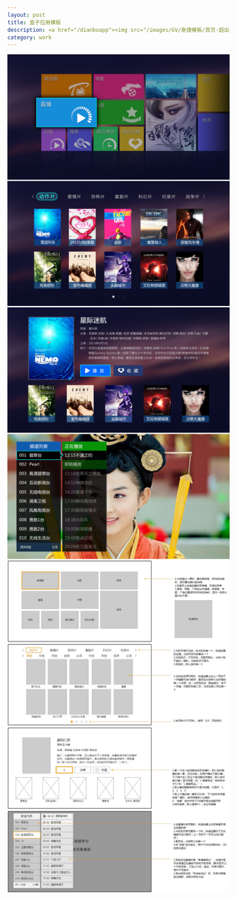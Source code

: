 ```yaml
---
layout: post
title: 盒子应用模板
description: <a href="/dianboapp"><img src="/images/GV/泰捷模板/首页-超出一屏.jpg"></a>
category: work
---
```


<img src="/images/GV/泰捷模板/首页-超出一屏.jpg">
<img src="/images/GV/泰捷模板/电影.jpg">
<img src="/images/GV/泰捷模板/电影-详情.jpg">
<img src="/images/GV/泰捷模板/直播-调出频道列表.jpg">
<img src="/images/GV/泰捷模板/首页.jpg">
<img src="/images/GV/泰捷模板/资源列表.jpg">
<img src="/images/GV/泰捷模板/资源详情.jpg">
<img src="/images/GV/泰捷模板/直播.jpg">
